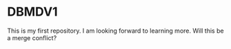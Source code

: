 # DBMDV1
This is my first repository.
I am looking forward to learning more.
Will this be a merge conflict?
